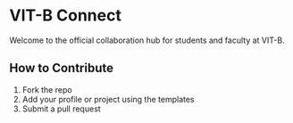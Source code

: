 # VIT-B Connect

Welcome to the official collaboration hub for students and faculty at VIT-B.

## How to Contribute
1. Fork the repo
2. Add your profile or project using the templates
3. Submit a pull request
